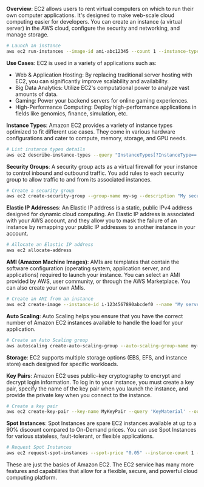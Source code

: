 **Overview**: EC2 allows users to rent virtual computers on which to run their own computer applications. It's designed to make web-scale cloud computing easier for developers. You can create an instance (a virtual server) in the AWS cloud, configure the security and networking, and manage storage.

```bash
# Launch an instance
aws ec2 run-instances --image-id ami-abc12345 --count 1 --instance-type t2.micro --key-name MyKeyPair --security-group-ids sg-903004f8 --subnet-id subnet-6e7f829e
```

**Use Cases**: EC2 is used in a variety of applications such as:

- Web & Application Hosting: By replacing traditional server hosting with EC2, you can significantly improve scalability and availability.
- Big Data Analytics: Utilize EC2's computational power to analyze vast amounts of data.
- Gaming: Power your backend servers for online gaming experiences.
- High-Performance Computing: Deploy high-performance applications in fields like genomics, finance, simulation, etc.

**Instance Types**: Amazon EC2 provides a variety of instance types optimized to fit different use cases. They come in various hardware configurations and cater to compute, memory, storage, and GPU needs. 

```bash
# List instance types details
aws ec2 describe-instance-types --query "InstanceTypes[?InstanceType=='m5.xlarge']"
```

**Security Groups**: A security group acts as a virtual firewall for your instance to control inbound and outbound traffic. You add rules to each security group to allow traffic to and from its associated instances. 

```bash
# Create a security group
aws ec2 create-security-group --group-name my-sg --description "My security group"
```

**Elastic IP Addresses**: An Elastic IP address is a static, public IPv4 address designed for dynamic cloud computing. An Elastic IP address is associated with your AWS account, and they allow you to mask the failure of an instance by remapping your public IP addresses to another instance in your account.

```bash
# Allocate an Elastic IP address
aws ec2 allocate-address
```

**AMI (Amazon Machine Images)**: AMIs are templates that contain the software configuration (operating system, application server, and applications) required to launch your instance. You can select an AMI provided by AWS, user community, or through the AWS Marketplace. You can also create your own AMIs.

```bash
# Create an AMI from an instance
aws ec2 create-image --instance-id i-1234567890abcdef0 --name "My server"
```

**Auto Scaling**: Auto Scaling helps you ensure that you have the correct number of Amazon EC2 instances available to handle the load for your application. 

```bash
# Create an Auto Scaling group
aws autoscaling create-auto-scaling-group --auto-scaling-group-name my-asg --launch-configuration-name my-launch-config --min-size 1 --max-size 5 --vpc-zone-identifier "subnet-0ff156e0c4a6d3001"
```

**Storage**: EC2 supports multiple storage options (EBS, EFS, and instance store) each designed for specific workloads. 

**Key Pairs**: Amazon EC2 uses public–key cryptography to encrypt and decrypt login information. To log in to your instance, you must create a key pair, specify the name of the key pair when you launch the instance, and provide the private key when you connect to the instance.

```bash
# Create a key pair
aws ec2 create-key-pair --key-name MyKeyPair --query 'KeyMaterial' --output text > MyKeyPair.pem
```

**Spot Instances**: Spot Instances are spare EC2 instances available at up to a 90% discount compared to On-Demand prices. You can use Spot Instances for various stateless, fault-tolerant, or flexible applications.

```bash
# Request Spot Instances
aws ec2 request-spot-instances --spot-price "0.05" --instance-count 1 --type "one-time" --launch-specification file://my-spot-instance.json
```

These are just the basics of Amazon EC2. The EC2 service has many more features and capabilities that allow for a flexible, secure, and powerful cloud computing platform.